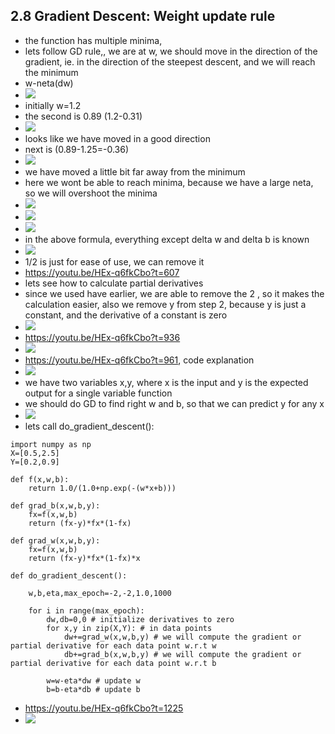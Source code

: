 ## 2.8 Gradient Descent: Weight update rule
- the function has multiple minima,
- lets follow GD rule,, we are at w, we should move in the direction of the gradient, ie. in the direction of the steepest descent, and we will reach the minimum
- w-neta(dw)
- ![](2023-10-08-18-14-46.png)
- initially w=1.2
- the second is 0.89 (1.2-0.31)
- ![](2023-10-08-18-16-23.png)
- looks like we have moved in a good direction
- next is (0.89-1.25=-0.36)
- ![](2023-10-08-18-17-30.png)
- we have moved a little bit far away from the minimum
- here we wont be able to reach minima, because we have a large neta, so we will overshoot the minima
- ![](2023-10-08-18-34-49.png)
- ![](2023-10-08-18-36-53.png)
- ![](2023-10-08-18-38-01.png)
- in the above formula, everything except delta w and delta b is known
- ![](2023-10-08-18-41-42.png)
- 1/2 is just for ease of use, we can remove it
- https://youtu.be/HEx-q6fkCbo?t=607
- lets see how to calculate partial derivatives
- since we used have earlier, we are able to remove the 2 , so it makes the calculation easier, also we remove y from step 2, because y is just a constant, and the derivative of a constant is zero
- ![](2023-10-08-18-47-07.png)
- https://youtu.be/HEx-q6fkCbo?t=936
- ![](2023-10-08-18-51-11.png)
- https://youtu.be/HEx-q6fkCbo?t=961, code explanation
- ![](2023-10-08-18-55-34.png)
- we have two variables x,y, where x is the input and y is the expected output for a single variable function
- we should do GD to find right w and b, so that we can predict y for any x
- ![](2023-10-08-19-06-31.png)
- lets call do_gradient_descent():
```
import numpy as np
X=[0.5,2.5]
Y=[0.2,0.9]

def f(x,w,b):
    return 1.0/(1.0+np.exp(-(w*x+b)))

def grad_b(x,w,b,y):
    fx=f(x,w,b)
    return (fx-y)*fx*(1-fx)

def grad_w(x,w,b,y):
    fx=f(x,w,b)
    return (fx-y)*fx*(1-fx)*x

def do_gradient_descent():
    
    w,b,eta,max_epoch=-2,-2,1.0,1000

    for i in range(max_epoch):
        dw,db=0,0 # initialize derivatives to zero
        for x,y in zip(X,Y): # in data points
            dw+=grad_w(x,w,b,y) # we will compute the gradient or partial derivative for each data point w.r.t w
            db+=grad_b(x,w,b,y) # we will compute the gradient or partial derivative for each data point w.r.t b

        w=w-eta*dw # update w
        b=b-eta*db # update b
```
- https://youtu.be/HEx-q6fkCbo?t=1225
- ![](2023-10-08-19-03-41.png)